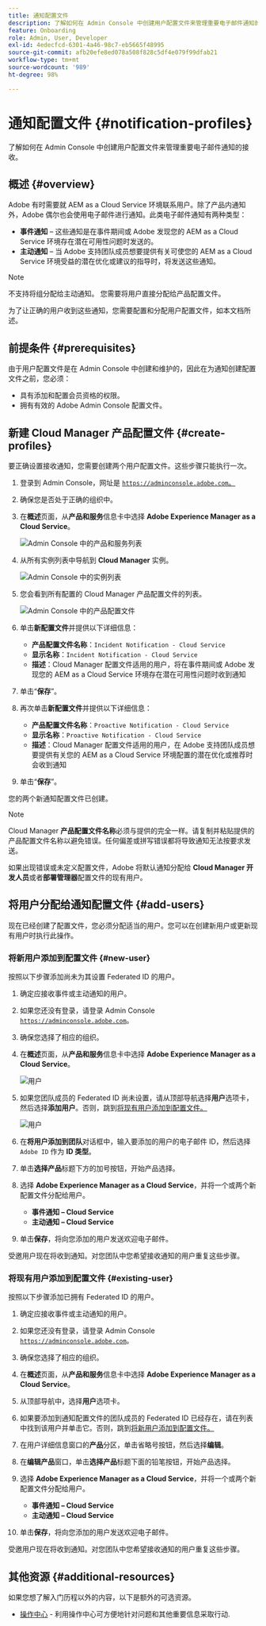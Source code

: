 ```yaml
---
title: 通知配置文件
description: 了解如何在 Admin Console 中创建用户配置文件来管理重要电子邮件通知的接收。
feature: Onboarding
role: Admin, User, Developer
exl-id: 4edecfcd-6301-4a46-98c7-eb5665f48995
source-git-commit: afb20efe8ed078a508f828c5df4e079f99dfab21
workflow-type: tm+mt
source-wordcount: '989'
ht-degree: 98%

---
```



# 通知配置文件 {#notification-profiles}

了解如何在 Admin Console 中创建用户配置文件来管理重要电子邮件通知的接收。

## 概述 {#overview}

Adobe 有时需要就 AEM as a Cloud Service 环境联系用户。除了产品内通知外，Adobe 偶尔也会使用电子邮件进行通知。此类电子邮件通知有两种类型：

* **事件通知** – 这些通知是在事件期间或 Adobe 发现您的 AEM as a Cloud Service 环境存在潜在可用性问题时发送的。
* **主动通知** – 当 Adobe 支持团队成员想要提供有关可使您的 AEM as a Cloud Service 环境受益的潜在优化或建议的指导时，将发送这些通知。

>[!NOTE]
>
>不支持将组分配给主动通知。 您需要将用户直接分配给产品配置文件。

为了让正确的用户收到这些通知，您需要配置和分配用户配置文件，如本文档所述。

## 前提条件 {#prerequisites}

由于用户配置文件是在 Admin Console 中创建和维护的，因此在为通知创建配置文件之前，您必须：

* 具有添加和配置会员资格的权限。
* 拥有有效的 Adobe Admin Console 配置文件。

## 新建 Cloud Manager 产品配置文件 {#create-profiles}

要正确设置接收通知，您需要创建两个用户配置文件。这些步骤只能执行一次。

1. 登录到 Admin Console，网址是 [`https://adminconsole.adobe.com`。](https://adminconsole.adobe.com)

1. 确保您是否处于正确的组织中。

1. 在&#x200B;**概述**&#x200B;页面，从&#x200B;**产品和服务**&#x200B;信息卡中选择 **Adobe Experience Manager as a Cloud Service**。

   ![Admin Console 中的产品和服务列表](assets/products_services.png)

1. 从所有实例列表中导航到 **Cloud Manager** 实例。

   ![Admin Console 中的实例列表](assets/cloud_manager_instance.png)

1. 您会看到所有配置的 Cloud Manager 产品配置文件的列表。

   ![Admin Console 中的产品配置文件](assets/cloud_manager_profiles.png)

1. 单击&#x200B;**新配置文件**&#x200B;并提供以下详细信息：

   * **产品配置文件名称**：`Incident Notification - Cloud Service`
   * **显示名称**：`Incident Notification - Cloud Service`
   * **描述**：Cloud Manager 配置文件适用的用户，将在事件期间或 Adobe 发现您的 AEM as a Cloud Service 环境存在潜在可用性问题时收到通知

1. 单击“**保存**”。

1. 再次单击&#x200B;**新配置文件**&#x200B;并提供以下详细信息：

   * **产品配置文件名称**：`Proactive Notification - Cloud Service`
   * **显示名称**：`Proactive Notification - Cloud Service`
   * **描述**：Cloud Manager 配置文件适用的用户，在 Adobe 支持团队成员想要提供有关您的 AEM as a Cloud Service 环境配置的潜在优化或推荐时会收到通知

1. 单击“**保存**”。

您的两个新通知配置文件已创建。

>[!NOTE]
>
>Cloud Manager **产品配置文件名称**&#x200B;必须与提供的完全一样。请复制并粘贴提供的产品配置文件名称以避免错误。任何偏差或拼写错误都将导致通知无法按要求发送。
>
>如果出现错误或未定义配置文件，Adobe 将默认通知分配给 **Cloud Manager 开发人员**&#x200B;或者&#x200B;**部署管理器**&#x200B;配置文件的现有用户。

## 将用户分配给通知配置文件 {#add-users}

现在已经创建了配置文件，您必须分配适当的用户。您可以在创建新用户或更新现有用户时执行此操作。

### 将新用户添加到配置文件 {#new-user}

按照以下步骤添加尚未为其设置 Federated ID 的用户。

1. 确定应接收事件或主动通知的用户。

1. 如果您还没有登录，请登录 Admin Console [`https://adminconsole.adobe.com`](https://adminconsole.adobe.com)。

1. 确保您选择了相应的组织。

1. 在&#x200B;**概述**&#x200B;页面，从&#x200B;**产品和服务**&#x200B;信息卡中选择 **Adobe Experience Manager as a Cloud Service**。

   ![用户](assets/product_services.png)

1. 如果您团队成员的 Federated ID 尚未设置，请从顶部导航选择&#x200B;**用户**&#x200B;选项卡，然后选择&#x200B;**添加用户**。否则，跳到[将现有用户添加到配置文件。](#existing-users)

   ![用户](assets/cloud_manager_add_user.png)

1. 在&#x200B;**将用户添加到团队**&#x200B;对话框中，输入要添加的用户的电子邮件 ID，然后选择 `Adobe ID` 作为 **ID 类型**。

1. 单击&#x200B;**选择产品**&#x200B;标题下方的加号按钮，开始产品选择。

1. 选择 **Adobe Experience Manager as a Cloud Service**，并将一个或两个新配置文件分配给用户。

   * **事件通知 – Cloud Service**
   * **主动通知 – Cloud Service**

1. 单击&#x200B;**保存**，将向您添加的用户发送欢迎电子邮件。

受邀用户现在将收到通知。对您团队中您希望接收通知的用户重复这些步骤。

### 将现有用户添加到配置文件 {#existing-user}

按照以下步骤添加已拥有 Federated ID 的用户。

1. 确定应接收事件或主动通知的用户。

1. 如果您还没有登录，请登录 Admin Console [`https://adminconsole.adobe.com`](https://adminconsole.adobe.com)。

1. 确保您选择了相应的组织。

1. 在&#x200B;**概述**&#x200B;页面，从&#x200B;**产品和服务**&#x200B;信息卡中选择 **Adobe Experience Manager as a Cloud Service**。

1. 从顶部导航中，选择&#x200B;**用户**&#x200B;选项卡。

1. 如果要添加到通知配置文件的团队成员的 Federated ID 已经存在，请在列表中找到该用户并单击它。否则，跳到[将新用户添加到配置文件。](#add-user)

1. 在用户详细信息窗口的&#x200B;**产品**&#x200B;分区，单击省略号按钮，然后选择&#x200B;**编辑**。

1. 在&#x200B;**编辑产品**&#x200B;窗口，单击&#x200B;**选择产品**&#x200B;标题下面的铅笔按钮，开始产品选择。

1. 选择 **Adobe Experience Manager as a Cloud Service**，并将一个或两个新配置文件分配给用户。

   * **事件通知 – Cloud Service**
   * **主动通知 – Cloud Service**

1. 单击&#x200B;**保存**，将向您添加的用户发送欢迎电子邮件。

受邀用户现在将收到通知。对您团队中您希望接收通知的用户重复这些步骤。

## 其他资源 {#additional-resources}

如果您想了解入门历程以外的内容，以下是额外的可选资源。

* [操作中心](/help/operations/actions-center.md) - 利用操作中心可方便地针对问题和其他重要信息采取行动.
